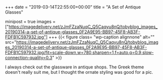 +++
date = "2019-03-14T22:55:00+00:00"
title = "A Set of Antique Glasses"

minipost = true
images = ["https://imagedelivery.net/zJmFZzaNuqC_Q5Caqyu8nQ/tobyblog_images_20190314-a-set-of-antique-glasses_0F2A9E95-BB97-45F8-AB3F-FDFB1C597932.jpg"]
+++
{{< figure class= "wp-caption alignnone" alt="" src="https://imagedelivery.net/zJmFZzaNuqC_Q5Caqyu8nQ/tobyblog_images_20190314-a-set-of-antique-glasses_0F2A9E95-BB97-45F8-AB3F-FDFB1C597932.jpg/fit=scale-down,w=780,sharpen=1,f=auto,q=0.9,slow-connection-quality=0.3" >}}

I always check out the glassware in antique shops. The Greek theme doesn't really suit me, but I thought the ornate styling was good for a pic.
